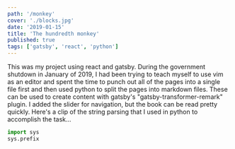 ```yaml
---
path: '/monkey'
cover: './blocks.jpg'
date: '2019-01-15'
title: 'The hundredth monkey'
published: true
tags: ['gatsby', 'react', 'python']
---
```


This was my project using react and gatsby. During the government shutdown in January of 2019, I had been trying to teach myself to use vim as an editor and spent the time to punch out all of the pages into a single file first and then used python to split the pages into markdown files. These can be used to create content with gatsby's "gatsby-transformer-remark" plugin. I added the slider for navigation, but the book can be read pretty quickly. Here's a clip of the string parsing that I used in python to accomplish the task...

```python
import sys
sys.prefix
```
